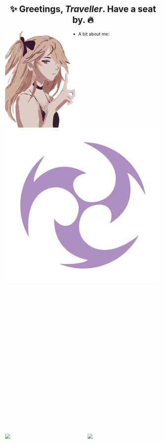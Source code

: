 <h1 align="center">✨ Greetings, <i>Traveller</i>. Have a seat by. 🔥</h1>

<div>
<img width="47%" align="left" src="https://github.com/Myp3a/Myp3a/blob/071ee1e8062d9dc92595b0bba2de7a59f0d2cc9a/f.png">
<div>

 - A bit about me:
<img align="right" size="10%" src="https://raw.githubusercontent.com/Myp3a/Myp3a/master/el.svg" >
<div>

```Py
class Myp3a:
	user = 'Konstantin Shkel'
   	current_task = 'University degree'
   	hobbies = [
        'Writing code',
        'Playing videogames',
        'Drawing'
        'Being up all Night chasing that ONE BUG...'
    ]
   
   def getCity():
    return Dubna()
   
   def Ambitions():
   	CreateAIGirlfriend()
   	BecomeDigitalArtist()
   	LearnGerman()
   	# Assume 10 more awesome ambitions here  ;)
```
</div>
<div>
    <img width="47%" align="left" src="https://github-readme-stats.vercel.app/api?username=Myp3a&show_icons=true&theme=dracula&hide_rank=true">
    <img width="47%" align="right" src="https://github-readme-stats.vercel.app/api/top-langs/?username=Myp3a&layout=compact&theme=dracula">
</div>